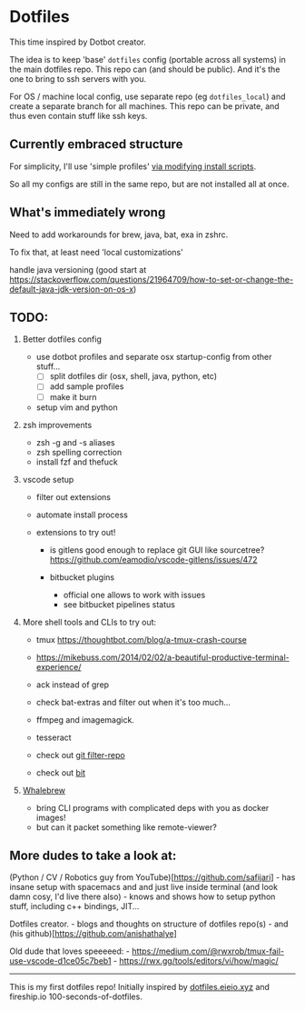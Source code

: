 # Dotfiles

This time inspired by Dotbot creator.

The idea is to keep 'base' `dotfiles` config (portable across all systems) 
in the main dotfiles repo. This repo can (and should be public). 
And it's the one to bring to ssh servers with you.

For OS / machine local config, use separate repo (eg `dotfiles_local`)
and create a separate branch for all machines. 
This repo can be private, and thus even contain stuff like ssh keys.

## Currently embraced structure

For simplicity, I'll use 'simple profiles' [via modifying install scripts](https://github.com/anishathalye/dotbot/wiki/Tips-and-Tricks#simple-setup).

So all my configs are still in the same repo, but are not installed all at once.

## What's immediately wrong

Need to add workarounds for brew, java, bat, exa in zshrc.

To fix that, at least need 'local customizations'

handle java versioning (good start at https://stackoverflow.com/questions/21964709/how-to-set-or-change-the-default-java-jdk-version-on-os-x)

## TODO:

1. Better dotfiles config
    - use dotbot profiles and separate osx startup-config from other stuff...
        - [ ] split dotfiles dir (osx, shell, java, python, etc)
        - [ ] add sample profiles
        - [ ] make it burn

    - setup vim and python


1. zsh improvements
    - zsh -g and -s aliases
    - zsh spelling correction
    - install fzf and thefuck

1. vscode setup
    - filter out extensions
    - automate install process
    - extensions to try out!

        - is gitlens good enough to replace git GUI like sourcetree? https://github.com/eamodio/vscode-gitlens/issues/472
        
        - bitbucket plugins 
            - official one allows to work with issues
            - see bitbucket pipelines status


1. More shell tools and CLIs to try out:
    - tmux https://thoughtbot.com/blog/a-tmux-crash-course
    - https://mikebuss.com/2014/02/02/a-beautiful-productive-terminal-experience/

    - ack instead of grep
    - check bat-extras and filter out when it's too much...

    - ffmpeg and imagemagick. 
    - tesseract

    - check out [git filter-repo](https://github.com/newren/git-filter-repo)
    - check out [bit](https://github.com/chriswalz/bit)


1. [Whalebrew](https://github.com/whalebrew/whalebrew)
    - bring CLI programs with complicated deps with you as docker images!
    - but can it packet something like remote-viewer?


## More dudes to take a look at:

(Python / CV / Robotics guy from YouTube)[https://github.com/safijari]
    - has insane setup with spacemacs and and just live inside terminal
      (and look damn cosy, I'd live there also)
    - knows and shows how to setup python stuff, including c++ bindings, JIT...

Dotfiles creator. 
    - blogs and thoughts on structure of dotfiles repo(s)
    - and (his github)[https://github.com/anishathalye]


Old dude that loves speeeeed:
    - https://medium.com/@rwxrob/tmux-fail-use-vscode-d1ce05c7beb1
    - https://rwx.gg/tools/editors/vi/how/magic/


----

This is my first dotfiles repo! Initially inspired by [dotfiles.eieio.xyz](http://dotfiles.eieio.xyz) and fireship.io 100-seconds-of-dotfiles.